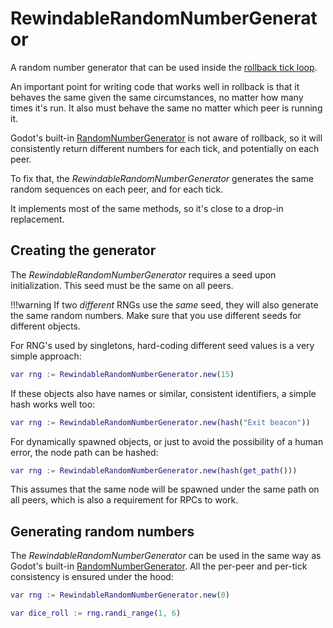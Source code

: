 # RewindableRandomNumberGenerator

A random number generator that can be used inside the [rollback tick loop].

An important point for writing code that works well in rollback is that it
behaves the same given the same circumstances, no matter how many times it's
run. It also must behave the same no matter which peer is running it.

Godot's built-in [RandomNumberGenerator] is not aware of rollback, so it will
consistently return different numbers for each tick, and potentially on each
peer.

To fix that, the *RewindableRandomNumberGenerator* generates the same random
sequences on each peer, and for each tick.

It implements most of the same methods, so it's close to a drop-in replacement.

## Creating the generator

The *RewindableRandomNumberGenerator* requires a seed upon initialization. This
seed must be the same on all peers.

!!!warning
    If two *different* RNGs use the *same* seed, they will also generate the
    same random numbers. Make sure that you use different seeds for different
    objects.

For RNG's used by singletons, hard-coding different seed values is a very
simple approach:

```gd
var rng := RewindableRandomNumberGenerator.new(15)
```

If these objects also have names or similar, consistent identifiers, a simple
hash works well too:

```gd
var rng := RewindableRandomNumberGenerator.new(hash("Exit beacon"))
```

For dynamically spawned objects, or just to avoid the possibility of a human
error, the node path can be hashed:

```gd
var rng := RewindableRandomNumberGenerator.new(hash(get_path()))
```

This assumes that the same node will be spawned under the same path on all
peers, which is also a requirement for RPCs to work.

## Generating random numbers

The *RewindableRandomNumberGenerator* can be used in the same way as Godot's
built-in [RandomNumberGenerator]. All the per-peer and per-tick consistency is
ensured under the hood:

```gd
var rng := RewindableRandomNumberGenerator.new(0)

var dice_roll := rng.randi_range(1, 6)
```


[rollback tick loop]: ../../netfox/guides/network-rollback.md
[RandomNumberGenerator]: https://docs.godotengine.org/en/stable/classes/class_randomnumbergenerator.html
